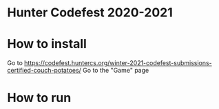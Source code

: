 # Hunter Codefest 2020-2021

# How to install
Go to https://codefest.huntercs.org/winter-2021-codefest-submissions-certified-couch-potatoes/
Go to the "Game" page

# How to run
